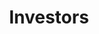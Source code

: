 ---
title: Investors
description: Property can be a lucrative endeavour. The right property can offer enticing gains. We work with investors to help them get the best returns on their capital.
---